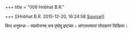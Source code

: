 +++
title = "006 Hnbhat B.R."

+++
[[Hnbhat B.R.	2015-12-20, 16:24:58 [Source](https://groups.google.com/g/samskrita/c/NfiVkps1SvY)]]



कित् अनुबन्धाः - सप्रयोजनम् अत्र पृष्ठेषु द्रष्टव्याः। आंगलभाषायां सोदाहरणं लिखिताः।

